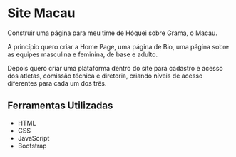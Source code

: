 # Site Macau

Construir uma página para meu time de Hóquei sobre Grama, o Macau.

A princípio quero criar a Home Page, uma página de Bio, uma página sobre as equipes masculina e feminina, de base e adulto.

Depois quero criar uma plataforma dentro do site para cadastro e acesso dos atletas, comissão técnica e diretoria, criando níveis de acesso diferentes para cada um dos três.

## Ferramentas Utilizadas

- HTML
- CSS
- JavaScript
- Bootstrap
